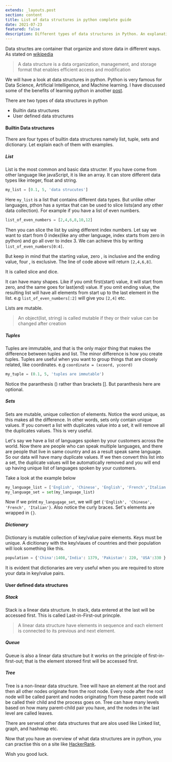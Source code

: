```yaml
---
extends: _layouts.post
section: content
title: List of data structures in python complete guide
date: 2021-07-23
featured: false
description: Different types of data structures in Python. An explanation of lists, sets, dictionaries etc.
---
```


Data structes are container that organize and store data in different ways. As stated on [wikipedia](https://en.wikipedia.org/wiki/Data_structure)

> A data structure is a data organization, management, and storage format that enables efficient access and modification

We will have a look at data structures in python. Python is very famous for Data Science, Artificial Intelligence, and Machine learning. I have discussed some of the benefits of learning python in another [post](https://www.rmhassan.com/blog/benefits-of-learning-python/).

There are two types of data structures in python

- Builtin data structures
- User defined data structures

#### Builtin Data structures

There are four types of builtin data structures namely list, tuple, sets and dictionary. Let explain each
of them with examples.

##### List

List is the most common and basic data structer. If you have come from other language like javaScript, it is like an array. It can store different data types like integer, float and string.

```python
my_list = [0.1, 5, 'data strucutes']
```

Here `my_list` is a list that contains different data types. But unlike other languages, pthon has a syntax that can be used to slice lists(and any other data collection). For example if you have a list of even numbers.

```python
list_of_even_numbers = [2,4,6,8,10,12]
```

Then you can slice the list by using different index numbers. Let say we want to start from 0 index(like any other language, index starts from zero in python) and go all over to index 3. We can achieve this by writing `list_of_even_numbers[0:4]`.

But keep in mind that the starting value, zero , is inclusive and the ending value, four , is exclusive.
The line of code above will return `[2,4,6,8]`.

It is called slice and dice.

It can have many shapes. Like if you omit first(start) value, it will start from zero, and the same goes for last(end) value. If you omit ending value, the resulting list will have all elements from start up to the last element in the list. e.g
`list_of_even_numbers[:2]` will give you `[2,4]` etc.

Lists are mutable.

> An object(list, string) is called mutable if they or their value can be changed after creation

##### Tuples

Tuples are immutable, and that is the only major thing that makes the difference between tuples and list.
The minor difference is how you create tuples. Tuples are useful when you want to group things that are closely related, like coordinates. e.g `coordinate = (xcoord, ycoord)`

```python
my_tuple = (0.1, 5, 'tuples are immutable')
```

Notice the paranthesis () rather than brackets []. But paranthesis here are optional.

##### Sets

Sets are mutable, unique collection of elements. Notice the word unique, as this makes all the difference. In other words, sets only contain unique values. If you convert a list with duplicates value into a set, it will remove all the duplicates values. This is very useful.

Let's say we have a list of languages spoken by your customers across the world. Now there are people who can speak multiple languages, and there are people that live in same country and as a result speak same language.
So our data will have many duplicate values. If we then convert this list into a set, the duplicate values will be automatically removed and you will end up having unique list of languages spoken by your customers.

Take a look at the example below

```python
my_language_list = ['English', 'Chinese', 'English', 'French','Italian', 'English']
my_language_set = set(my_language_list)
```

Now if we print `my_langugage_set`, we will get `{'English', 'Chinese', 'French', 'Italian'}`. Also notice the curly braces. Set's elements are wrapped in `{}`.

##### Dictionary

Dictionary is mutable collection of key/value paire elements. Keys must be unique. A dicitionary with the key/vlaues of countries and their population will look something like this.

```python
population = {'China':1408,'India': 1379, 'Pakistan': 220, 'USA':330 }
```

It is evident that dictionaries are very useful when you are required to store your data in key/value pairs.

#### User defined data structures

##### Stack

Stack is a linear data structure. In stack, data entered at the last will be accessed first. This is called Last-in-First-out princple.

> A linear data structure have elements in sequence and each element is connected to its previous and next element.

##### Queue

Queue is also a linear data structure but it works on the principle of first-in-first-out; that is the element storeed first will be accessed first.

##### Tree

Tree is a non-linear data structure. Tree will have an element at the root and then all other nodes originate from the root node. Every node after the root node will be called parent and nodes originating from these parent node will be called their child and the process goes on. Tree can have many levels based on how many parent-child pair you have, and the nodes in the last level are called leaves.

There are serveral other data structures that are alos used like Linked list, graph, and hashmap etc.

Now that you have an overview of what data structures are in python, you can practise this on a site like [HackerRank](https://www.hackerrank.com/).

Wish you good luck.
